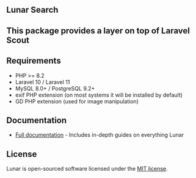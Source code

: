 
## Lunar Search

This package provides a layer on top of Laravel Scout
---

## Requirements
- PHP >= 8.2
- Laravel 10 / Laravel 11
- MySQL 8.0+ / PostgreSQL 9.2+
- exif PHP extension (on most systems it will be installed by default)
- GD PHP extension (used for image manipulation)

## Documentation

- [Full documentation](https://docs.lunarphp.io/) - Includes in-depth guides on everything Lunar

## License

Lunar is open-sourced software licensed under the [MIT license](https://opensource.org/licenses/MIT).
